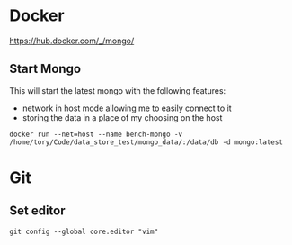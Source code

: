 # Docker
https://hub.docker.com/_/mongo/

## Start Mongo

This will start the latest mongo with the following features:

* network in host mode allowing me to easily connect to it
* storing the data in a place of my choosing on the host

```docker run --net=host --name bench-mongo -v /home/tory/Code/data_store_test/mongo_data/:/data/db -d mongo:latest```

# Git
## Set editor
```git config --global core.editor "vim"```

